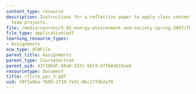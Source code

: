 ```yaml
---
content_type: resource
description: Instructions for a reflection paper to apply class content to developing
  team projects.
file: /media/courses/5-92-energy-environment-and-society-spring-2007/f0f1a9ba7b0b2f397e518bc17fdb2a70_rflctn_ppr_3.pdf
file_type: application/pdf
learning_resource_types:
- Assignments
ocw_type: OCWFile
parent_title: Assignments
parent_type: CourseSection
parent_uid: 43f286df-88a8-337c-5bfd-d7fb8d815aa8
resourcetype: Document
title: rflctn_ppr_3.pdf
uid: f0f1a9ba-7b0b-2f39-7e51-8bc17fdb2a70
---
```

